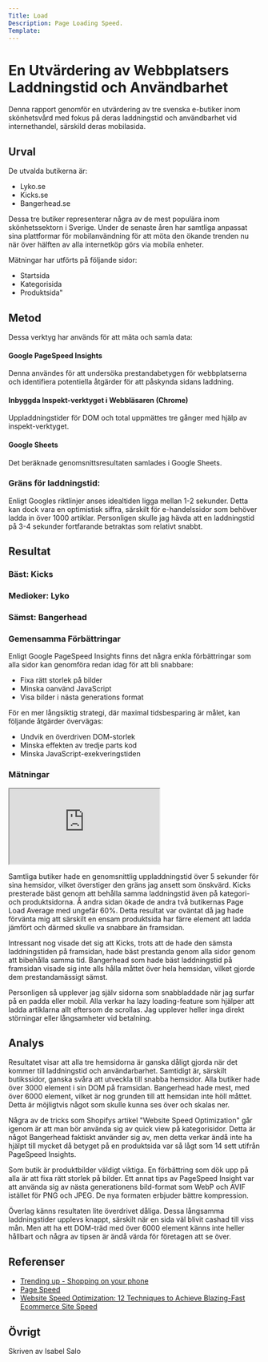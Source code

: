 ```yaml
---
Title: Load
Description: Page Loading Speed.
Template: 
---
```


En Utvärdering av Webbplatsers Laddningstid och Användbarhet
=======================

Denna rapport genomför en utvärdering av tre svenska e-butiker inom skönhetsvård med fokus på deras laddningstid och användbarhet vid internethandel, särskild deras mobilasida.

Urval
-----------------------

De utvalda butikerna är:

- Lyko.se
- Kicks.se
- Bangerhead.se

Dessa tre butiker representerar några av de mest populära inom skönhetssektorn i Sverige. Under de senaste åren har samtliga anpassat sina plattformar för mobilanvändning för att möta den ökande trenden nu när över hälften av alla internetköp görs via mobila enheter.

Mätningar har utförts på följande sidor:

- Startsida
- Kategorisida
- Produktsida"


Metod
-----------------------

Dessa verktyg har används för att mäta och samla data:

#### Google PageSpeed Insights

Denna användes för att undersöka prestandabetygen för webbplatserna och identifiera potentiella åtgärder för att påskynda sidans laddning.

#### Inbyggda Inspekt-verktyget i Webbläsaren (Chrome)

Uppladdningstider för DOM och total uppmättes tre gånger med hjälp av inspekt-verktyget. 

#### Google Sheets 

Det beräknade genomsnittsresultaten samlades i Google Sheets.

### Gräns för laddningstid:

Enligt Googles riktlinjer anses idealtiden ligga mellan 1-2 sekunder. Detta kan dock vara en optimistisk siffra, särskilt för e-handelssidor som behöver ladda in över 1000 artiklar. Personligen skulle jag hävda att en laddningstid på 3-4 sekunder fortfarande betraktas som relativt snabbt.

Resultat
-----------------------

<div class="gallery">
    <a href="%base_url%?image/kicksmobil.png" style="background-image:url(%base_url%?image/kicksmobil.png)">
    </a>
  <div class="desc"><h3>Bäst: Kicks</h3></div>
</div>

<div class="gallery">
    <a href="%base_url%?image/lykomobil.png" style="background-image:url(%base_url%?image/lykomobil.png)">
    </a>
  <div class="desc"><h3>Medioker: Lyko</h3></div>
</div>

<div class="gallery">
    <a href="%base_url%?image/bangerheadmobil.png" style="background-image:url(%base_url%?image/bangerheadmobil.png)">
    </a>
  <div class="desc"><h3>Sämst: Bangerhead</h3></div>
</div>

### Gemensamma Förbättringar

Enligt Google PageSpeed Insights finns det några enkla förbättringar som alla sidor kan genomföra redan idag för att bli snabbare:

- Fixa rätt storlek på bilder
- Minska oanvänd JavaScript
- Visa bilder i nästa generations format

För en mer långsiktig strategi, där maximal tidsbesparing är målet, kan följande åtgärder övervägas:

- Undvik en överdriven DOM-storlek
- Minska effekten av tredje parts kod
- Minska JavaScript-exekveringstiden

### Mätningar

<iframe class="google-sheets" src="https://docs.google.com/spreadsheets/d/e/2PACX-1vQQmqLR-7h27fBPYGm2ZnRGD2-iZ7wlP_5zWoEAaiD7VPLUDsPVDB39aL0R9b1apkLM4W1_UkDETkV0/pubhtml?widget=true&amp;headers=false"></iframe>


Samtliga butiker hade en genomsnittlig uppladdningstid över 5 sekunder för sina hemsidor, vilket överstiger den gräns jag ansett som önskvärd. Kicks presterade bäst genom att behålla samma laddningstid även på kategori- och produktsidorna. Å andra sidan ökade de andra två butikernas Page Load Average med ungefär 60%. Detta resultat var oväntat då jag hade förvänta mig att särskilt en ensam produktsida har färre element att ladda jämfört och därmed skulle va snabbare än framsidan.

Intressant nog visade det sig att Kicks, trots att de hade den sämsta laddningstiden på framsidan, hade bäst prestanda genom alla sidor genom att bibehålla samma tid. Bangerhead som hade bäst laddningstid på framsidan visade sig inte alls hålla måttet över hela hemsidan, vilket gjorde dem prestandamässigt sämst.

Personligen så upplever jag själv sidorna som snabbladdade när jag surfar på en padda eller mobil. Alla verkar ha lazy loading-feature som hjälper att ladda artiklarna allt eftersom de scrollas. Jag upplever heller inga direkt störningar eller långsamheter vid betalning. 

Analys
-----------------------

Resultatet visar att alla tre hemsidorna är ganska dåligt gjorda när det kommer till laddningstid och användarbarhet. Samtidigt är, särskilt butikssidor, ganska svåra att utveckla till snabba hemsidor. Alla butiker hade över 3000 element i sin DOM på framsidan. Bangerhead hade mest, med över 6000 element, vilket är nog grunden till att hemsidan inte höll måttet. Detta är möjligtvis något som skulle kunna ses över och skalas ner.

Några av de tricks som Shopifys artikel "Website Speed Optimization" går igenom är att man bör använda sig av quick view på kategorisidor. Detta är något Bangerhead faktiskt använder sig av, men detta verkar ändå inte ha hjälpt till mycket då betyget på en produktsida var så lågt som 14 sett utifrån PageSpeed Insights.

Som butik är produktbilder väldigt viktiga. En förbättring som dök upp på alla är att fixa rätt storlek på bilder. Ett annat tips av PageSpeed Insight var att använda sig av nästa generationens bild-format som WebP och AVIF istället för PNG och JPEG. De nya formaten erbjuder bättre kompression.

Överlag känns resultaten lite överdrivet dåliga. Dessa långsamma laddningstider upplevs knappt, särskilt när en sida väl blivit cashad till viss mån. Men att ha ett DOM-träd med över 6000 element känns inte heller hållbart och några av tipsen är ändå värda för företagen att se över.

Referenser
-----------------------

- [Trending up - Shopping on your phone](https://www.morningbrew.com/daily/stories/2023/11/26/record-online-shopping-fuels-another-massive-black-friday "Shopping on your phone")
- [Page Speed](https://moz.com/learn/seo/page-speed "Page Speed") 
- [Website Speed Optimization: 12 Techniques to Achieve Blazing-Fast Ecommerce Site Speed](https://www.shopify.com/enterprise/site-performance-page-speed-ecommerce#:~:text=Google%20recommends%20a%20page%20load,for%20your%20website%20to%20load. "Website Speed Optimization") 

Övrigt
-----------------------

Skriven av Isabel Salo